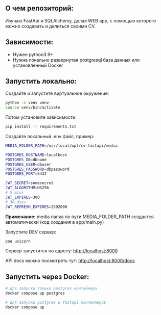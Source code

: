 ## О чем репозиторий:
Изучаю FastApi и SQLAlchemy, делая WEB app, с помощью которого можно создавать и делиться своими CV.

## Зависимости:
- Нужен python3.9+
- Нужна локально развернутая postgresql база данных или установленный Docker

## Запустить локально:

Создайте и запустите виртуальное окружение:

```bash
python -m venv venv
source venv/bin/activate
```

Потом установите зависимости:

```bash
pip install -r requirements.txt
```

Создайте локальный .env файл, пример:

```bash
MEDIA_FOLDER_PATH=/usr/local/opt/cv-fastapi/media

POSTGRES_HOSTNAME=localhost
POSTGRES_DB=dbname
POSTGRES_USER=dbuser
POSTGRES_PASSWORD=dbpassword
POSTGRES_PORT=5432

JWT_SECRET=somesecret
JWT_ALGORITHM=HS256
# 5 mins
JWT_EXPIRES=300
# 30 days
JWT_REFRESH_EXPIRES=2592000
```

**Примечание:**
media папка по пути MEDIA_FOLDER_PATH создастся автоматически (код создания в app/main.py)

Запустите DEV сервер:

```bash
poe uvicorn
```

Сервер запустится по адресу: [http://localhost:8000](http://localhost:8000)

API docs можно посмотреть тут: [http://localhost:8000/docs](http://localhost:8000/docs)

## Запустить через Docker:

```bash
# для запуска только postgres контейнера
docker compose up postgres

# для запуска postgres и fastapi контейнеров
docker compose up
```
